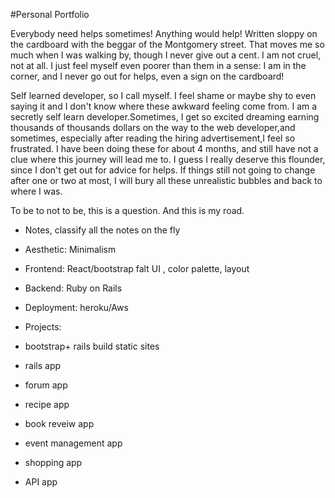 #Personal Portfolio

Everybody need helps sometimes! Anything would help! Written sloppy on the cardboard with the beggar of the Montgomery street.
That moves me so much when I was walking by, though I never give out a cent. I am not cruel, not at all. I just feel myself even poorer than them in a sense: I am in the corner, and I never go out for helps, even a sign on the cardboard!

Self learned developer, so I call myself. I feel shame or maybe shy to even saying it and I don't know where these awkward feeling come from. I am a secretly self learn developer.Sometimes, I get so excited dreaming earning thousands of thousands dollars on the way to the web developer,and sometimes, especially after reading the hiring advertisement,I feel so frustrated. I have been doing these for about 4 months, and still have not a clue where this journey will lead me to. I guess I really deserve this flounder, since I don't get out for advice for helps. If things still not going to change after one or two at most, I will bury all these unrealistic bubbles and back to where I was.

To be to not to be, this is a question. And this is my road.


- Notes, classify all the notes on the fly
 - Aesthetic: Minimalism
 - Frontend: React/bootstrap falt UI , color palette, layout
 - Backend: Ruby on Rails
 - Deployment: heroku/Aws

- Projects:
 - bootstrap+ rails build static sites
 - rails app
  - forum app
  - recipe app
  - book reveiw app
  - event management app
  - shopping app
  - API app
